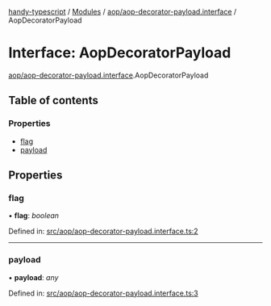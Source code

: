 [handy-typescript](../README.md) / [Modules](../modules.md) / [aop/aop-decorator-payload.interface](../modules/aop_aop_decorator_payload_interface.md) / AopDecoratorPayload

# Interface: AopDecoratorPayload

[aop/aop-decorator-payload.interface](../modules/aop_aop_decorator_payload_interface.md).AopDecoratorPayload

## Table of contents

### Properties

- [flag](aop_aop_decorator_payload_interface.aopdecoratorpayload.md#flag)
- [payload](aop_aop_decorator_payload_interface.aopdecoratorpayload.md#payload)

## Properties

### flag

• **flag**: *boolean*

Defined in: [src/aop/aop-decorator-payload.interface.ts:2](https://github.com/robbiemu/handy-typescript/blob/53f59f0/src/aop/aop-decorator-payload.interface.ts#L2)

___

### payload

• **payload**: *any*

Defined in: [src/aop/aop-decorator-payload.interface.ts:3](https://github.com/robbiemu/handy-typescript/blob/53f59f0/src/aop/aop-decorator-payload.interface.ts#L3)
